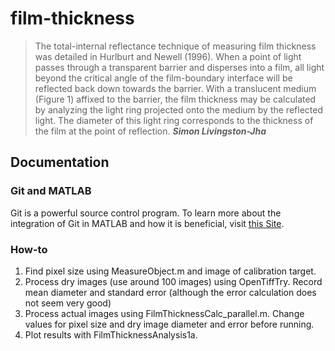 # film-thickness
>The total-internal reflectance technique of measuring film thickness was detailed in Hurlburt and Newell (1996).  When a point of light passes through a transparent barrier and disperses into a film, all light beyond the critical angle of the film-boundary interface will be reflected back down towards the barrier.  With a translucent medium (Figure 1) affixed to the barrier, the film thickness may be calculated by analyzing the light ring projected onto the medium by the reflected light.  The diameter of this light ring corresponds to the thickness of the film at the point of reflection. ***Simon Livingston-Jha***

## Documentation
### Git and MATLAB

Git is a powerful source control program. To learn more about the integration of Git in MATLAB and how it is beneficial, visit [this Site](http://www.mathworks.com/help/matlab/matlab_prog/set-up-git-source-control.html).

### How-to


1. Find pixel size using MeasureObject.m and image of calibration target.
2. Process dry images (use around 100 images) using OpenTiffTry. Record mean diameter and standard error (although the error calculation does not seem very good)
3. Process actual images using FilmThicknessCalc_parallel.m. Change values for pixel size and dry image diameter and error before running.
4. Plot results with FilmThicknessAnalysis1a.
